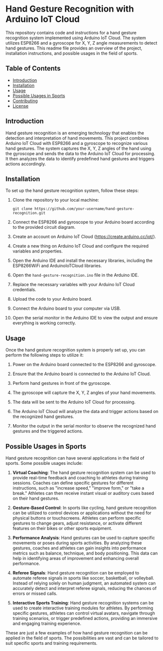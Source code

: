 # Hand Gesture Recognition with Arduino IoT Cloud

This repository contains code and instructions for a hand gesture recognition system implemented using Arduino IoT Cloud. The system utilizes ESP8266 and a gyroscope for X, Y, Z angle measurements to detect hand gestures. This readme file provides an overview of the project, installation instructions, and possible usages in the field of sports.

## Table of Contents
- [Introduction](#introduction)
- [Installation](#installation)
- [Usage](#usage)
- [Possible Usages in Sports](#possible-usages-in-sports)
- [Contributing](#contributing)
- [License](#license)

## Introduction
Hand gesture recognition is an emerging technology that enables the detection and interpretation of hand movements. This project combines Arduino IoT Cloud with ESP8266 and a gyroscope to recognize various hand gestures. The system captures the X, Y, Z angles of the hand using the gyroscope and sends the data to the Arduino IoT Cloud for processing. It then analyzes the data to identify predefined hand gestures and triggers actions accordingly.

## Installation
To set up the hand gesture recognition system, follow these steps:

1. Clone the repository to your local machine:
   ```
   git clone https://github.com/your-username/hand-gesture-recognition.git
   ```

2. Connect the ESP8266 and gyroscope to your Arduino board according to the provided circuit diagram.

3. Create an account on Arduino IoT Cloud (https://create.arduino.cc/iot/).

4. Create a new thing on Arduino IoT Cloud and configure the required variables and properties.

5. Open the Arduino IDE and install the necessary libraries, including the ESP8266WiFi and ArduinoIoTCloud libraries.

6. Open the `hand-gesture-recognition.ino` file in the Arduino IDE.

7. Replace the necessary variables with your Arduino IoT Cloud credentials.

8. Upload the code to your Arduino board.

9. Connect the Arduino board to your computer via USB.

10. Open the serial monitor in the Arduino IDE to view the output and ensure everything is working correctly.

## Usage
Once the hand gesture recognition system is properly set up, you can perform the following steps to utilize it:

1. Power on the Arduino board connected to the ESP8266 and gyroscope.

2. Ensure that the Arduino board is connected to the Arduino IoT Cloud.

3. Perform hand gestures in front of the gyroscope.

4. The gyroscope will capture the X, Y, Z angles of your hand movements.

5. The data will be sent to the Arduino IoT Cloud for processing.

6. The Arduino IoT Cloud will analyze the data and trigger actions based on the recognized hand gestures.

7. Monitor the output in the serial monitor to observe the recognized hand gestures and the triggered actions.

## Possible Usages in Sports
Hand gesture recognition can have several applications in the field of sports. Some possible usages include:

1. **Virtual Coaching**: The hand gesture recognition system can be used to provide real-time feedback and coaching to athletes during training sessions. Coaches can define specific gestures for different instructions, such as "increase speed," "improve form," or "take a break." Athletes can then receive instant visual or auditory cues based on their hand gestures.

2. **Gesture-Based Control**: In sports like cycling, hand gesture recognition can be utilized to control devices or applications without the need for physical buttons or touchscreens. Athletes can perform specific gestures to change gears, adjust resistance, or activate different features on their bikes or other sports equipment.

3. **Performance Analysis**: Hand gestures can be used to capture specific movements or poses during sports activities. By analyzing these gestures, coaches and athletes can gain insights into performance metrics such as balance, technique, and body positioning. This data can help in identifying areas of improvement and enhancing overall performance.

4. **Referee Signals**: Hand gesture recognition can be employed to automate referee signals in sports like soccer, basketball, or volleyball. Instead of relying solely on human judgment, an automated system can accurately detect and interpret referee signals, reducing the chances of errors or missed calls.

5. **Interactive Sports Training**: Hand gesture recognition systems can be used to create interactive training modules for athletes. By performing specific gestures, athletes can control virtual avatars, navigate through training scenarios, or trigger predefined actions, providing an immersive and engaging training experience.

These are just a few examples of how hand gesture recognition can be applied in the field of sports. The possibilities are vast and can be tailored to suit specific sports and training requirements.
